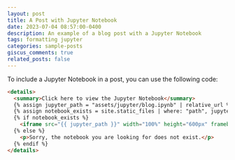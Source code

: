 ```yaml
---
layout: post
title: A Post with Jupyter Notebook
date: 2023-07-04 08:57:00-0400
description: An example of a blog post with a Jupyter Notebook
tags: formatting jupyter
categories: sample-posts
giscus_comments: true
related_posts: false
---
```


To include a Jupyter Notebook in a post, you can use the following code:

```html
<details>
  <summary>Click here to view the Jupyter Notebook</summary>
  {% assign jupyter_path = "assets/jupyter/blog.ipynb" | relative_url %}
  {% assign notebook_exists = site.static_files | where: "path", jupyter_path | first %}
  {% if notebook_exists %}
    <iframe src="{{ jupyter_path }}" width="100%" height="600px" frameborder="0"></iframe>
  {% else %}
    <p>Sorry, the notebook you are looking for does not exist.</p>
  {% endif %}
</details>